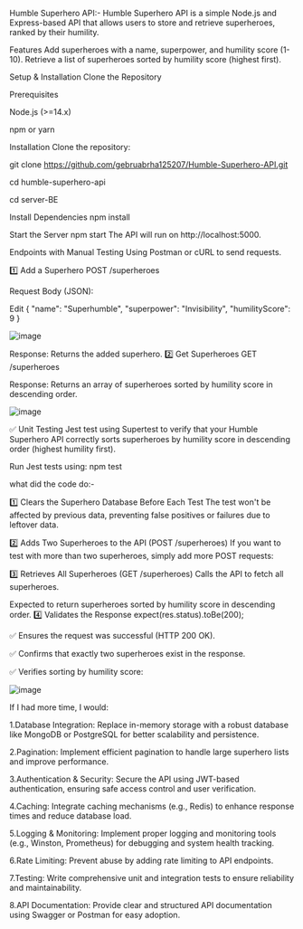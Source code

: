 
Humble Superhero API:-
Humble Superhero API is a simple Node.js and Express-based API that allows users to store and retrieve superheroes, ranked by their humility.


Features
Add superheroes with a name, superpower, and humility score (1-10).
Retrieve a list of superheroes sorted by humility score (highest first).


Setup & Installation
Clone the Repository

Prerequisites

Node.js (>=14.x)

npm or yarn

Installation
Clone the repository:

git clone https://github.com/gebruabrha125207/Humble-Superhero-API.git

cd humble-superhero-api


cd server-BE



Install Dependencies
npm install


Start the Server
npm start
The API will run on http://localhost:5000.



Endpoints with Manual Testing Using Postman or cURL to send requests.

1️⃣ Add a Superhero
POST /superheroes

Request Body (JSON):

Edit
{
  "name": "Superhumble",
  "superpower": "Invisibility",
  "humilityScore": 9
}

![image](https://github.com/user-attachments/assets/8c24a7e0-9597-4acf-902f-75eb414593c8)


Response: Returns the added superhero.
2️⃣ Get Superheroes
GET /superheroes

Response: Returns an array of superheroes sorted by humility score in descending order.

![image](https://github.com/user-attachments/assets/6758f92f-f446-45d4-a8bb-9b6c2a72937a)


✅ Unit Testing 
Jest test using Supertest to verify that your Humble Superhero API correctly sorts superheroes by humility score in descending order (highest humility first).

Run Jest tests using:
npm test

what  did the code do:-


1️⃣ Clears the Superhero Database Before Each Test
The test won't be affected by previous data, preventing false positives or failures due to leftover data.


2️⃣ Adds Two Superheroes to the API (POST /superheroes)
If you want to test with more than two superheroes, simply add more POST requests:


3️⃣ Retrieves All Superheroes (GET /superheroes)
   Calls the API to fetch all superheroes.

Expected to return superheroes sorted by humility score in descending order.
4️⃣ Validates the Response
expect(res.status).toBe(200);


✅ Ensures the request was successful (HTTP 200 OK).

✅ Confirms that exactly two superheroes exist in the response.

✅ Verifies sorting by humility score:

![image](https://github.com/user-attachments/assets/8720cbb7-a840-48a4-b0ed-4fc4361143fe)


If I had more time, I would:

1.Database Integration: Replace in-memory storage with a robust database like MongoDB or PostgreSQL for better scalability and persistence.

2.Pagination: Implement efficient pagination to handle large superhero lists and improve performance.

3.Authentication & Security: Secure the API using JWT-based authentication, ensuring safe access control and user verification.

4.Caching: Integrate caching mechanisms (e.g., Redis) to enhance response times and reduce database load.

5.Logging & Monitoring: Implement proper logging and monitoring tools (e.g., Winston, Prometheus) for debugging and system health tracking.

6.Rate Limiting: Prevent abuse by adding rate limiting to API endpoints.

7.Testing: Write comprehensive unit and integration tests to ensure reliability and maintainability.

8.API Documentation: Provide clear and structured API documentation using Swagger or Postman for easy adoption.

